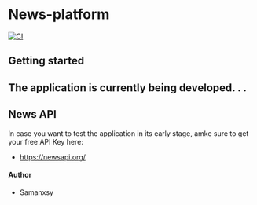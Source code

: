 # News-platform

[![CI](https://github.com/samanxsy/News-platform/actions/workflows/ci.yaml/badge.svg)](https://github.com/samanxsy/News-platform/actions/workflows/ci.yaml)

## Getting started 
## The application is currently being developed. . .

## News API
In case you want to test the application in its early stage, amke sure to get your free API Key here:
- https://newsapi.org/

#### Author
- Samanxsy
